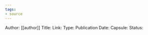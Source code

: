 ```yaml
---
tags: 
- source
---
```


Author: [[author]]
Title: 
Link:
Type: 
Publication Date:
Capsule:
Status: 

